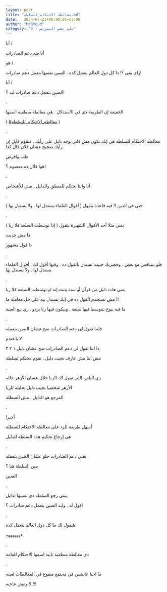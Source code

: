 ```yaml
---
layout: post
title: "مغالطة الاحتكام للسلطة.md"
date:   2024-07-21T00:00:01+03:00
author: "Mahmoud"
category: "3 - علم نفس البيزنس"
---
```

أنا /

أنا ضد دعم الصادرات

هو /

ازاي بقى ؟! دا كل دول العالم بتعمل كده . الصين نفسها
بتعمل دعم صادرات

أنا /

الصين بتعمل دعم صادرات ليه ؟!

.

الحقيقة إن الطريقة دي في الاستدلال . هي مغالطة منطقية
اسمها

(
[<u>\#مغالطة_الاحتكام_للسلطة</u>](https://www.facebook.com/hashtag/%D9%85%D8%BA%D8%A7%D9%84%D8%B7%D8%A9_%D8%A7%D9%84%D8%A7%D8%AD%D8%AA%D9%83%D8%A7%D9%85_%D9%84%D9%84%D8%B3%D9%84%D8%B7%D8%A9?__eep__=6&__cft__%5b0%5d=AZVenfJlGkifey78hS6V9hcL2DBn0ujjwyYg7HHv49tfFiiKmG7suTljSNlob5SfpTO0z5_qrB05qPyPKjTheA5nDnHMJe0BxIpq_sY9Yhde7gEN4eNoYNNzJDz1OquwyLQ1AZ7LtQEB5MqoCPTO0yD_aapU7-diRAviyauBgxa7eQ&__tn__=*NK-R)
)

.

مغالطة الاحتكام للسلطة هي إنك تكون مش قادر توجد دليل على
رأيك . فتقوم قايل إن رأيك صحيح عشان فلان قال كدا

طب وافرض

هوا فلان ده معصوم ؟!

.

أنا وانتا نحتكم للمنطق وللدليل . مش للأشخاص

.

حتى في الدين !! فيه قاعدة بتقول ( أقوال العلماء يستدل
لها . ولا يستدل بها )

.

يعني مثلا أحد الأقوال الشهيرة بتقول ( إذا توسطت السلعة
فلا ربا )

دا مش حديث

دا قول مشهور

.

فلو بنتناقس مع بعض . وحضرتك حبيت تستدل بالقول ده . وقتها
أقول لك . أقوال العلماء يستدل لها . ولا يستدل بها

.

يعني هات دليل من قرآن أو سنة يثبت إنه لو توسطت السلعة
فلا ربا

مش تستخدم القول ده في إنك تستدل بيه على حل معاملة
ما !!

ما فيه بيوع بتتوسط فيها سلعة . وبيكون فيها ربا بردو . زي
بيع العينة

.

فلما تقول لي دعم الصادرات صح عشان الصين بتعمله

لا يا فندم

دا انتا تقول لي دعم الصادرات صح عشان دليل ١ ٢ ٣

مش انتا مش عارف تجيب دليل . تقوم محتكم لسلطة

.

زي الناس اللي تقول لك الربا حلال عشان الأزهر حلله

الأزهر شخصيا يجيب دليل تحليله للربا

المرجع هو الدليل . مش السطلة

.

أخيرا

أسهل طريقة للرد على مغالطة الاحتكام للسطلة

هي إرجاع تحكيم هذه السلطة للدليل

.

يعني دعم الصادرات حلو عشان الصين بتعمله

مين السلطة هنا ؟

الصين

.

يبقى رجع السلطة دي نفسها لدليل

قول له . وليه الصين بتعمل دعم صادرات ؟!

.

هيقول لك ما كل دول العالم بتعمل كده

هههههههه

.

دي مغالطة منطقية تانية اسمها الاحتكام للعامة

.

ما احنا عايشين في مجتمع منقوع في المغالطات لعينه

لا ومش عاجبه !!!
